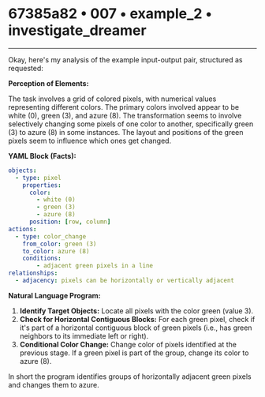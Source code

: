 # 67385a82 • 007 • example_2 • investigate_dreamer

---
Okay, here's my analysis of the example input-output pair, structured as requested:

**Perception of Elements:**

The task involves a grid of colored pixels, with numerical values representing different colors. The primary colors involved appear to be white (0), green (3), and azure (8). The transformation seems to involve selectively changing some pixels of one color to another, specifically green (3) to azure (8) in some instances. The layout and positions of the green pixels seem to influence which ones get changed.

**YAML Block (Facts):**



```yaml
objects:
  - type: pixel
    properties:
      color:
        - white (0)
        - green (3)
        - azure (8)
      position: [row, column]
actions:
  - type: color_change
    from_color: green (3)
    to_color: azure (8)
    conditions:
        - adjacent green pixels in a line
relationships:
  - adjacency: pixels can be horizontally or vertically adjacent
```



**Natural Language Program:**

1.  **Identify Target Objects:** Locate all pixels with the color green (value 3).
2.  **Check for Horizontal Contiguous Blocks:** For each green pixel, check if it's part of a horizontal contiguous block of green pixels (i.e., has green neighbors to its immediate left or right).
3. **Conditional Color Change:** Change color of pixels identified at the previous stage. If a green pixel is part of the group, change its color to azure (8).

In short the program identifies groups of horizontally adjacent green pixels and changes them to azure.

